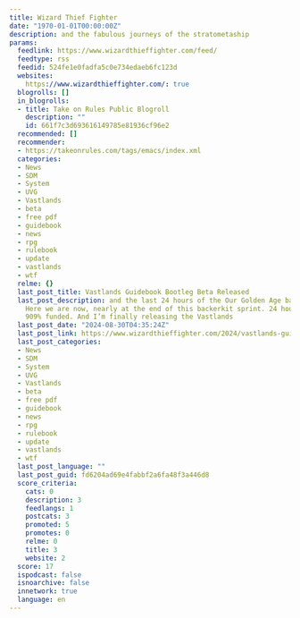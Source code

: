 ```yaml
---
title: Wizard Thief Fighter
date: "1970-01-01T00:00:00Z"
description: and the fabulous journeys of the stratometaship
params:
  feedlink: https://www.wizardthieffighter.com/feed/
  feedtype: rss
  feedid: 524fe1e0fadfa5c0e734edaeb6fc123d
  websites:
    https://www.wizardthieffighter.com/: true
  blogrolls: []
  in_blogrolls:
  - title: Take on Rules Public Blogroll
    description: ""
    id: 661f7c3d693616149785e81936cf96e2
  recommended: []
  recommender:
  - https://takeonrules.com/tags/emacs/index.xml
  categories:
  - News
  - SDM
  - System
  - UVG
  - Vastlands
  - beta
  - free pdf
  - guidebook
  - news
  - rpg
  - rulebook
  - update
  - vastlands
  - wtf
  relme: {}
  last_post_title: Vastlands Guidebook Bootleg Beta Released
  last_post_description: and the last 24 hours of the Our Golden Age backerkit campaign!
    Here we are now, nearly at the end of this backerkit sprint. 24 hours to go and
    909% funded. And I’m finally releasing the Vastlands
  last_post_date: "2024-08-30T04:35:24Z"
  last_post_link: https://www.wizardthieffighter.com/2024/vastlands-guidebook-bootleg-beta-released/
  last_post_categories:
  - News
  - SDM
  - System
  - UVG
  - Vastlands
  - beta
  - free pdf
  - guidebook
  - news
  - rpg
  - rulebook
  - update
  - vastlands
  - wtf
  last_post_language: ""
  last_post_guid: fd6204ad69e4fabbf2a6fa48f3a446d8
  score_criteria:
    cats: 0
    description: 3
    feedlangs: 1
    postcats: 3
    promoted: 5
    promotes: 0
    relme: 0
    title: 3
    website: 2
  score: 17
  ispodcast: false
  isnoarchive: false
  innetwork: true
  language: en
---
```

